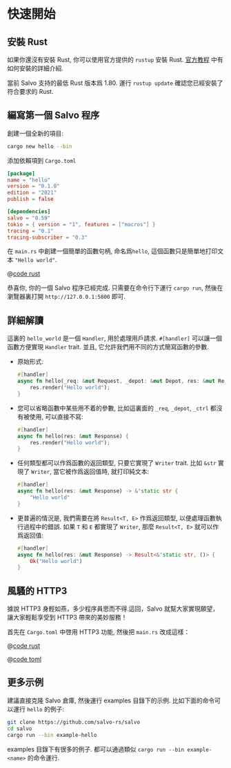 # 快速開始

## 安裝 Rust

如果你還沒有安裝 Rust, 你可以使用官方提供的 `rustup` 安裝 Rust. [官方教程](https://doc.rust-lang.org/book/ch01-01-installation.html) 中有如何安裝的詳細介紹.

當前 Salvo 支持的最低 Rust 版本爲 1.80. 運行 `rustup update` 確認您已經安裝了符合要求的 Rust.

## 編寫第一個 Salvo 程序

創建一個全新的項目:

```bash
cargo new hello --bin
```

添加依賴項到 `Cargo.toml`

```toml
[package]
name = "hello"
version = "0.1.0"
edition = "2021"
publish = false

[dependencies]
salvo = "0.59"
tokio = { version = "1", features = ["macros"] }
tracing = "0.1"
tracing-subscriber = "0.3"
```

在 `main.rs` 中創建一個簡單的函數句柄, 命名爲`hello`, 這個函數只是簡單地打印文本 `"Hello world"`.

@[code rust](../../../codes/hello/src/main.rs)

恭喜你, 你的一個 Salvo 程序已經完成. 只需要在命令行下運行 `cargo run`, 然後在瀏覽器裏打開 `http://127.0.0.1:5800` 即可.

## 詳細解讀

這裏的 `hello_world` 是一個 `Handler`, 用於處理用戶請求. `#[handler]` 可以讓一個函數方便實現 `Handler` trait. 並且, 它允許我們用不同的方式簡寫函數的參數.

- 原始形式:
  
    ```rust
    #[handler]
    async fn hello(_req: &mut Request, _depot: &mut Depot, res: &mut Response, _ctrl: &mut FlowCtrl) {
        res.render("Hello world");
    }
    ```

- 您可以省略函數中某些用不着的參數, 比如這裏面的 `_req`, `_depot`, `_ctrl` 都沒有被使用, 可以直接不寫:
  
    ```rust
    #[handler]
    async fn hello(res: &mut Response) {
        res.render("Hello world");
    }
    ```

- 任何類型都可以作爲函數的返回類型, 只要它實現了 `Writer` trait. 比如 `&str` 實現了 `Writer`, 當它被作爲返回值時, 就打印純文本:

    ```rust
    #[handler]
    async fn hello(res: &mut Response) -> &'static str {
        "Hello world"
    }
    ```

- 更普遍的情況是, 我們需要在將 `Result<T, E>` 作爲返回類型, 以便處理函數執行過程中的錯誤. 如果 `T` 和 `E` 都實現了 `Writer`, 那麼 `Result<T, E>` 就可以作爲返回值:
  
    ```rust
    #[handler]
    async fn hello(res: &mut Response) -> Result<&'static str, ()> {
        Ok("Hello world")
    }
    ```

## 風騷的 HTTP3

據說 HTTP3 身輕如燕，多少程序員思而不得.這回，Salvo 就幫大家實現願望，讓大家輕鬆享受到 HTTP3 帶來的美妙服務！

首先在 `Cargo.toml` 中啓用 HTTP3 功能, 然後把 `main.rs` 改成這樣：

<CodeGroup>
  <CodeGroupItem title="main.rs" active>

@[code rust](../../../codes/hello-h3/src/main.rs)

  </CodeGroupItem>
  <CodeGroupItem title="Cargo.toml">

@[code toml](../../../codes/hello-h3/Cargo.toml)

  </CodeGroupItem>
</CodeGroup>

## 更多示例
建議直接克隆 Salvo 倉庫, 然後運行 examples 目錄下的示例. 比如下面的命令可以運行 `hello` 的例子:

```sh
git clone https://github.com/salvo-rs/salvo
cd salvo
cargo run --bin example-hello
```

examples 目錄下有很多的例子. 都可以通過類似 `cargo run --bin example-<name>` 的命令運行.
